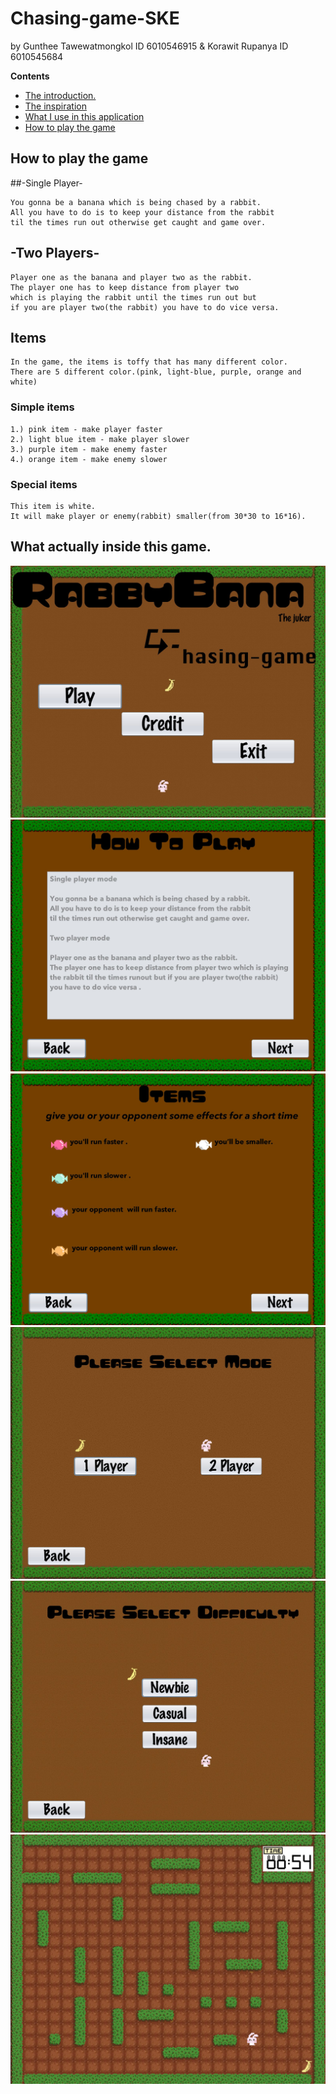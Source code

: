 # Chasing-game-SKE 
by Gunthee Tawewatmongkol ID 6010546915 & Korawit Rupanya ID 6010545684

**Contents**
- [The introduction.](#the-introduction)
- [The inspiration](#the-inspiration)
- [What I use in this application](#how-is-become-this-application)
- [How to play the game](#how-to-play-the-game)



## How to play the game
##-Single Player-

    You gonna be a banana which is being chased by a rabbit.
    All you have to do is to keep your distance from the rabbit 
    til the times run out otherwise get caught and game over.

## -Two Players-

    Player one as the banana and player two as the rabbit.
    The player one has to keep distance from player two 
    which is playing the rabbit until the times run out but 
    if you are player two(the rabbit) you have to do vice versa.

## Items
    In the game, the items is toffy that has many different color.
    There are 5 different color.(pink, light-blue, purple, orange and white)

   ### Simple items

	1.) pink item - make player faster
 	2.) light blue item - make player slower
 	3.) purple item - make enemy faster
 	4.) orange item - make enemy slower

  ### Special items

	This item is white.
	It will make player or enemy(rabbit) smaller(from 30*30 to 16*16).

## What actually inside this game.

![h1](readmeimage/Screen_Shot_2560-12-15_at_15_32_49.jpg)
![h2](readmeimage/Screen_Shot_2560-12-15_at_15_33_06.jpg)
![h3](readmeimage/Screen_Shot_2560-12-15_at_15_33_19.jpg)
![h4](readmeimage/Screen_Shot_2560-12-15_at_15_33_30.jpg)
![h5](readmeimage/Screen_Shot_2560-12-15_at_15_33_48.jpg)
![h6](readmeimage/Screen_Shot_2560-12-15_at_15_34_04.jpg)



    

